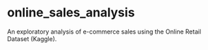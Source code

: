 # online_sales_analysis
An exploratory analysis of e-commerce sales using the Online Retail Dataset (Kaggle).

